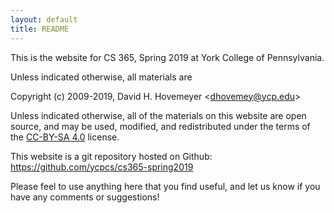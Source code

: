 ```yaml
---
layout: default
title: README
---
```


This is the website for CS 365, Spring 2019 at York College of Pennsylvania.

Unless indicated otherwise, all materials are

Copyright (c) 2009-2019, David H. Hovemeyer &lt;<dhovemey@ycp.edu>&gt;

Unless indicated otherwise, all of the materials on this website are open source, and may be used, modified, and redistributed under the terms of the <a href="http://creativecommons.org/licenses/by-sa/4.0/">CC-BY-SA 4.0</a> license.

This website is a git repository hosted on Github: <https://github.com/ycpcs/cs365-spring2019>

Please feel to use anything here that you find useful, and let us know if you have any comments or suggestions!
